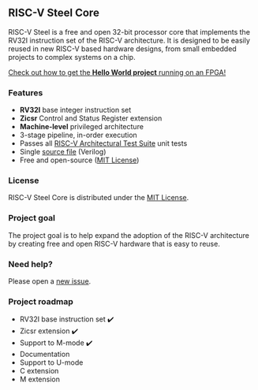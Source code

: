 ## RISC-V Steel Core

RISC-V Steel is a free and open 32-bit processor core that implements the RV32I instruction set of the RISC-V architecture. It is designed to be easily reused in new RISC-V based hardware designs, from small embedded projects to complex systems on a chip.

[Check out how to get the **Hello World project** running on an FPGA!](https://riscv-steel.github.io/riscv-steel-core/getting-started/)

### Features

- **RV32I** base integer instruction set
- **Zicsr** Control and Status Register extension
- **Machine-level** privileged architecture
- 3-stage pipeline, in-order execution
- Passes all [RISC-V Architectural Test Suite](https://github.com/riscv-non-isa/riscv-arch-test) unit tests
- Single [source file](../riscv-steel-core.v) (Verilog)
- Free and open-source ([MIT License](../LICENSE))

### License

RISC-V Steel Core is distributed under the [MIT License](../LICENSE).

### Project goal

The project goal is to help expand the adoption of the RISC-V architecture by creating free and open RISC-V hardware that is easy to reuse.

### Need help?

Please open a [new issue](https://github.com/riscv-steel/riscv-steel-core/issues).

### Project roadmap

- RV32I base instruction set ✔️
- Zicsr extension ✔️
- Support to M-mode ✔️
- Documentation
- Support to U-mode
- C extension
- M extension
